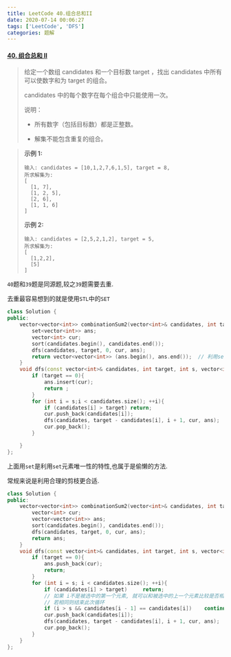 ```yaml
---
title: LeetCode 40.组合总和II
date: 2020-07-14 00:06:27
tags: ['LeetCode', 'DFS']
categories: 题解
---
```


#### [40. 组合总和 II](https://leetcode-cn.com/problems/combination-sum-ii/)

<!--more-->

> 给定一个数组 candidates 和一个目标数 target ，找出 candidates 中所有可以使数字和为 target 的组合。
>
> candidates 中的每个数字在每个组合中只能使用一次。
>
> 说明：
>
> - 所有数字（包括目标数）都是正整数。
>
> - 解集不能包含重复的组合。 
>
>   

> **示例 1:**
>
> ```
> 输入: candidates = [10,1,2,7,6,1,5], target = 8,
> 所求解集为:
> [
>   [1, 7],
>   [1, 2, 5],
>   [2, 6],
>   [1, 1, 6]
> ]
> ```
>
> **示例 2:**
>
> ```
> 输入: candidates = [2,5,2,1,2], target = 5,
> 所求解集为:
> [
>   [1,2,2],
>   [5]
> ]
> ```

`40`题和`39`题是同源题,较之`39`题需要去重.

去重最容易想到的就是使用`STL`中的`SET`

```C++
class Solution {
public:
    vector<vector<int>> combinationSum2(vector<int>& candidates, int target) {
        set<vector<int>> ans;
        vector<int> cur;
        sort(candidates.begin(), candidates.end());
        dfs(candidates, target, 0, cur, ans);
        return vector<vector<int>> (ans.begin(), ans.end());  // 利用set中的元素构造vector
    }
    void dfs(const vector<int>& candidates, int target, int s, vector<int>& cur, set<vector<int>>& ans){
        if (target == 0){
            ans.insert(cur);
            return ;
        }
        for (int i = s;i < candidates.size(); ++i){
            if (candidates[i] > target) return;
            cur.push_back(candidates[i]);
            dfs(candidates, target - candidates[i], i + 1, cur, ans);
            cur.pop_back();
        }

    }
};
```

上面用`set`是利用`set`元素唯一性的特性,也属于是偷懒的方法.

常规来说是利用合理的剪枝更合适.

```C++
class Solution {
public:
    vector<vector<int>> combinationSum2(vector<int>& candidates, int target) {
        vector<int> cur;
        vector<vector<int>> ans;
        sort(candidates.begin(), candidates.end());
        dfs(candidates, target, 0, cur, ans);
        return ans;
    }
    void dfs(const vector<int>& candidates, int target, int s, vector<int>& cur, vector<vector<int>>& ans){
        if (target == 0){
            ans.push_back(cur);
            return;
        }
        for (int i = s; i < candidates.size(); ++i){
            if (candidates[i] > target)     return;
            // 如果 i不是被选中的第一个元素, 就可以和被选中的上一个元素比较是否相同
            // 若相同则结束此次循环
            if (i > s && candidates[i - 1] == candidates[i])    continue;// 注意这种剪枝方法
            cur.push_back(candidates[i]);
            dfs(candidates, target - candidates[i], i + 1, cur, ans);
            cur.pop_back();
        }
    }
};
```

